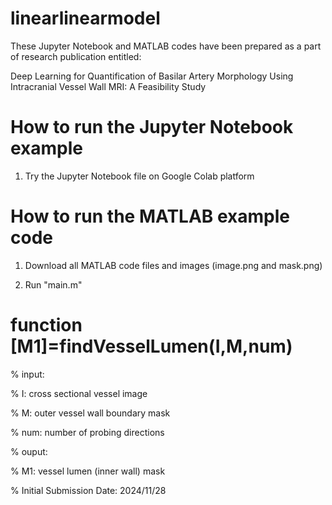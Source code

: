 # linearlinearmodel
These Jupyter Notebook and MATLAB codes have been prepared as a part of research publication entitled:

Deep Learning for Quantification of Basilar Artery Morphology Using Intracranial Vessel Wall MRI: A Feasibility Study



# How to run the Jupyter Notebook example

1. Try the Jupyter Notebook file on Google Colab platform

# How to run the MATLAB example code

1. Download all MATLAB code files and images (image.png and mask.png)

2. Run "main.m"

# function [M1]=findVesselLumen(I,M,num)

% input:

%   I: cross sectional vessel image

%   M: outer vessel wall boundary mask

%   num: number of probing directions

% ouput:

%   M1: vessel lumen (inner wall) mask

% Initial Submission Date: 2024/11/28
